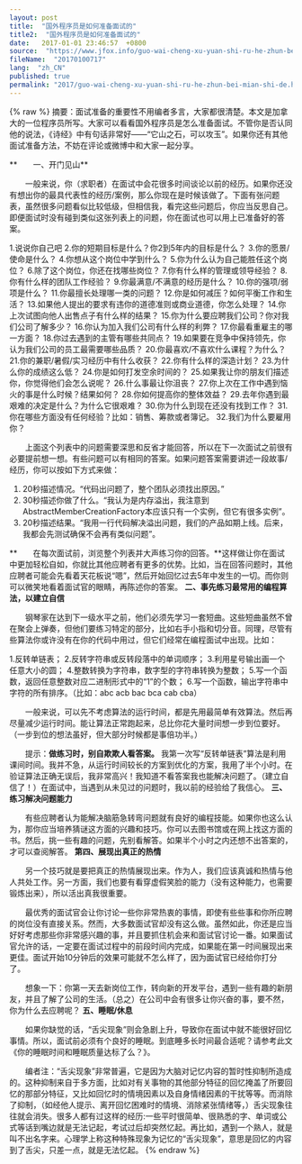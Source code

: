 ```yaml
---
layout: post
title:  "国外程序员是如何准备面试的"
title2:  "国外程序员是如何准备面试的"
date:   2017-01-01 23:46:57  +0800
source:  "https://www.jfox.info/guo-wai-cheng-xu-yuan-shi-ru-he-zhun-bei-mian-shi-de.html"
fileName:  "20170100717"
lang:  "zh_CN"
published: true
permalink: "2017/guo-wai-cheng-xu-yuan-shi-ru-he-zhun-bei-mian-shi-de.html"
---
```

{% raw %}
摘要：面试准备的重要性不用编者多言，大家都很清楚。本文是加拿大的一位程序员所写。大家可以看看国外程序员是怎么准备面试。不管你是否认同他的说法，《诗经》中有句话非常好——“它山之石，可以攻玉”。如果你还有其他面试准备方法，不妨在评论或微博中和大家一起分享。

**　　一、开门见山**

　　一般来说，你（求职者）在面试中会花很多时间谈论以前的经历。如果你还没有想出你的最具代表性的经历/案例，那么你现在是时候该做了。下面有张问题表，虽然很多问题看似比较低级，但相信我，看完这些问题后，你应当反思自己。即便面试时没有碰到类似这张列表上的问题，你在面试也可以用上已准备好的答案。

1.说说你自己吧
2.你的短期目标是什么？你2到5年内的目标是什么？
3.你的愿景/使命是什么？
4.你想从这个岗位中学到什么？
5.你为什么认为自己能胜任这个岗位？
6.除了这个岗位，你还在找哪些岗位？
7.你有什么样的管理或领导经验？
8.你有什么样的团队工作经验？
9.你最满意/不满意的经历是什么？
10.你的强项/弱项是什么？
11.你最擅长处理哪一类的问题？
12.你是如何减压？如何平衡工作和生活？
13.如果他人提出的要求有违你的道德准则或商业道德，你怎么处理？
14.你上次试图向他人出售点子有什么样的结果？
15.你为什么要应聘我们公司？你对我们公司了解多少？
16.你认为加入我们公司有什么样的利弊？
17.你最看重雇主的哪一方面？
18.你过去遇到的主管有哪些共同点？
19.如果要在竞争中保持领先，你认为我们公司的员工最需要哪些品质？
20.你最喜欢/不喜欢什么课程？为什么？
21.你的兼职/暑假/实习经历中有什么收获？
22.你有什么样的深造计划？
23.为什么你的成绩这么低？
24.你是如何打发空余时间的？
25.如果我让你的朋友们描述你，你觉得他们会怎么说呢？
26.什么事最让你沮丧？
27.你上次在工作中遇到恼火的事是什么时候？结果如何？
28.你如何提高你的整体效益？
29.去年你遇到最艰难的决定是什么？为什么它很艰难？
30.你为什么到现在还没有找到工作？
31.你在哪些方面没有任何经验？比如：销售、筹款或者簿记。
32.我们为什么要雇用你？

　　上面这个列表中的问题需要深思和反省才能回答，所以在下一次面试之前很有必要提前想一想。有些问题可以有相同的答案。如果问题答案需要讲述一段故事/经历，你可以按如下方式来做：

1. 20秒描述情况。“代码出问题了，整个团队必须找出原因。”
2. 30秒描述你做了什么。“我认为是内存溢出，我注意到AbstractMemberCreationFactory本应该只有一个实例，但它有很多实例”。
3. 20秒描述结果。“我用一行代码解决溢出问题，我们的产品如期上线。后来，我都会先测试确保不会再有类似问题”。

**　　在每次面试前，浏览整个列表并大声练习你的回答。**这样做让你在面试中更加轻松自如，你就比其他应聘者有更多的优势。比如，当在回答问题时，其他应聘者可能会先看着天花板说“嗯”，然后开始回忆过去5年中发生的一切。而你则可以微笑地看着面试官的眼睛，再陈述你的答案。
**二、事先练习最常用的编程算法，以建立自信**

　　钢琴家在达到下一级水平之前，他们必须先学习一套短曲。这些短曲虽然不曾在聚会上弹奏，但他们要练习特定的部分，比如右手小指和切分音。同理，尽管有些算法你或许没有在你的代码中用过，但它们经常在编程面试中出现。比如：

1.反转单链表；
2.反转字符串或反转段落中的单词顺序；
3.利用星号输出画一个任意大小的圆；
4.整数转换为字符串，数字型的字符串转换为整数；
5.写一个函数，返回任意整数对应二进制形式中的“1”的个数；
6.写一个函数，输出字符串中字符的所有排序。（比如：abc acb bac bca cab cba）

　　一般来说，可以先不考虑算法的运行时间，都是先用最简单有效算法。然后再尽量减少运行时间。能让算法正常跑起来，总比你花大量时间想一步到位要好。（一步到位的想法虽好，但大部分时候都是事倍功半。）

　　提示：**做练习时，别自欺欺人看答案。**
我第一次写“反转单链表”算法是利用课间时间。我并不急，从运行时间较长的方案到优化的方案，我用了半个小时。在验证算法正确无误后，我非常高兴！我知道不看答案我也能解决问题了。（建立自信了！）在面试中，当遇到从未见过的问题时，我以前的经验给了我信心。
**三、练习解决问题能力**

　　有些应聘者认为能解决脑筋急转弯问题就有良好的编程技能。如果你也这么认为，那你应当培养猜谜这方面的兴趣和技巧。你可以去图书馆或在网上找这方面的书。然后，挑一些有趣的问题，先别看解答。如果半个小时之内还想不出答案的，才可以查阅解答。
**第四、展现出真正的热情**

　　另一个技巧就是要把真正的热情展现出来。作为人，我们应该真诚和热情与他人共处工作。另一方面，我们也要有看穿虚假笑脸的能力（没有这种能力，也需要锻炼出来），所以活出真我很重要。

　　最优秀的面试官会让你讨论一些你非常热衷的事情，即使有些些事和你所应聘的岗位没有直接关系。然而，大多数面试官却没有这么做。虽然如此，你还是应当好好考虑那些你非常感兴趣的事，并且要抓住机会来和面试官讨论一番。如果面试官允许的话，一定要在面试过程中的前段时间内完成，如果能在第一时间展现出来更佳。面试开始10分钟后的效果可能就不怎么样了，因为面试官已经给你打分了。

　　想象一下：你第一天去新岗位工作，转向新的开发平台，遇到一些有趣的新朋友，并且了解了公司的生活。（总之）在公司中会有很多让你兴奋的事，要不然，你为什么去应聘呢？
**五、睡眠/休息**

　　如果你缺觉的话，“舌尖现象”则会急剧上升，导致你在面试中就不能很好回忆事情。所以，面试前必须有个良好的睡眠。到底睡多长时间最合适呢？请参考此文《你的睡眠时间和睡眠质量达标了么？》。

　　编者注：“舌尖现象”非常普遍，它是因为大脑对记忆内容的暂时性抑制所造成的。这种抑制来自于多方面，比如对有关事物的其他部分特征的回忆掩盖了所要回忆的那部分特征，又比如回忆时的情境因素以及自身情绪因素的干扰等等。而消除了抑制，（如经他人提示、离开回忆困难时的情境、消除紧张情绪等，）舌尖现象往往就会消失。很多人都有过这样的经历:一些平时很简单、很熟悉的字、单词或公式等话到嘴边就是无法记起，考试过后却突然忆起。再比如，遇到一个熟人，就是叫不出名字来。心理学上称这种特殊现象为记忆的“舌尖现象”，意思是回忆的内容到了舌尖，只差一点，就是无法忆起。
{% endraw %}